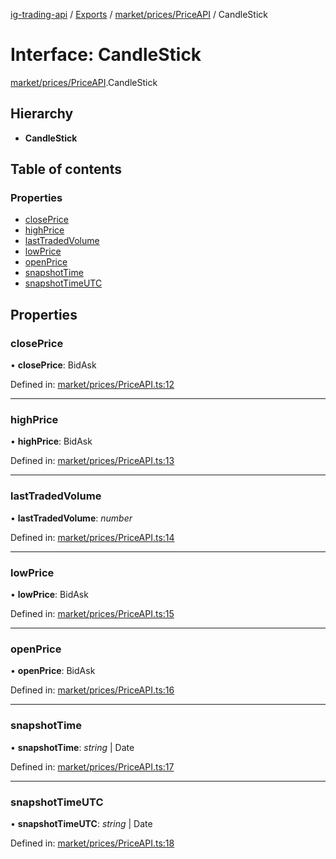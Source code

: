 [ig-trading-api](../README.md) / [Exports](../modules.md) / [market/prices/PriceAPI](../modules/market_prices_priceapi.md) / CandleStick

# Interface: CandleStick

[market/prices/PriceAPI](../modules/market_prices_priceapi.md).CandleStick

## Hierarchy

- **CandleStick**

## Table of contents

### Properties

- [closePrice](market_prices_priceapi.candlestick.md#closeprice)
- [highPrice](market_prices_priceapi.candlestick.md#highprice)
- [lastTradedVolume](market_prices_priceapi.candlestick.md#lasttradedvolume)
- [lowPrice](market_prices_priceapi.candlestick.md#lowprice)
- [openPrice](market_prices_priceapi.candlestick.md#openprice)
- [snapshotTime](market_prices_priceapi.candlestick.md#snapshottime)
- [snapshotTimeUTC](market_prices_priceapi.candlestick.md#snapshottimeutc)

## Properties

### closePrice

• **closePrice**: BidAsk

Defined in: [market/prices/PriceAPI.ts:12](https://github.com/bennycode/ig-trading-api/blob/e06a01d/src/market/prices/PriceAPI.ts#L12)

---

### highPrice

• **highPrice**: BidAsk

Defined in: [market/prices/PriceAPI.ts:13](https://github.com/bennycode/ig-trading-api/blob/e06a01d/src/market/prices/PriceAPI.ts#L13)

---

### lastTradedVolume

• **lastTradedVolume**: _number_

Defined in: [market/prices/PriceAPI.ts:14](https://github.com/bennycode/ig-trading-api/blob/e06a01d/src/market/prices/PriceAPI.ts#L14)

---

### lowPrice

• **lowPrice**: BidAsk

Defined in: [market/prices/PriceAPI.ts:15](https://github.com/bennycode/ig-trading-api/blob/e06a01d/src/market/prices/PriceAPI.ts#L15)

---

### openPrice

• **openPrice**: BidAsk

Defined in: [market/prices/PriceAPI.ts:16](https://github.com/bennycode/ig-trading-api/blob/e06a01d/src/market/prices/PriceAPI.ts#L16)

---

### snapshotTime

• **snapshotTime**: _string_ | Date

Defined in: [market/prices/PriceAPI.ts:17](https://github.com/bennycode/ig-trading-api/blob/e06a01d/src/market/prices/PriceAPI.ts#L17)

---

### snapshotTimeUTC

• **snapshotTimeUTC**: _string_ | Date

Defined in: [market/prices/PriceAPI.ts:18](https://github.com/bennycode/ig-trading-api/blob/e06a01d/src/market/prices/PriceAPI.ts#L18)
